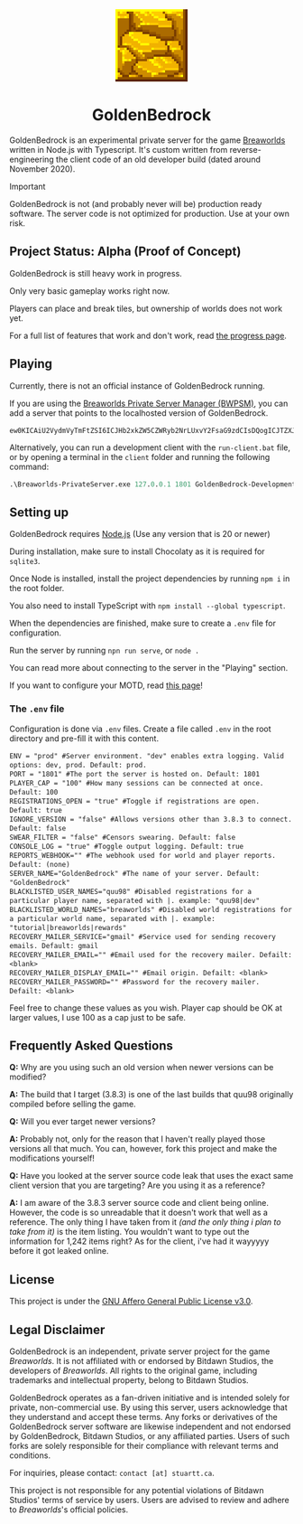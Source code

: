 <div align="center">
<!--<img src="./readme/logotext.png">-->
<img src="./readme/logo.png" width="128" height="128">
<h1>GoldenBedrock</h1>
</div>

<!------->

GoldenBedrock is an experimental private server for the game [Breaworlds](https://breaworldsgame.com) written in Node.js with Typescript. It's custom written from reverse-engineering the client code of an old developer build (dated around November 2020).

> [!IMPORTANT]  
> GoldenBedrock is not (and probably never will be) production ready software. The server code is not optimized for production. Use at your own risk.

## Project Status: Alpha (Proof of Concept)

GoldenBedrock is still heavy work in progress. 

Only very basic gameplay works right now.

Players can place and break tiles, but ownership of worlds does not work yet.

For a full list of features that work and don't work, read [the progress page](./PROGRESS.MD).

## Playing

Currently, there is not an official instance of GoldenBedrock running.

If you are using the [Breaworlds Private Server Manager (BWPSM)](https://github.com/RealMCoded/Breaworlds-PrivateServerManager), you can add a server that points to the localhosted version of GoldenBedrock.

```
ew0KICAiU2VydmVyTmFtZSI6ICJHb2xkZW5CZWRyb2NrLUxvY2FsaG9zdCIsDQogICJTZXJ2ZXJJcCI6ICIxMjcuMC4wLjEiLA0KICAiU2VydmVyUG9ydCI6ICIxODAxIiwNCiAgIlNlcnZlckJpbyI6ICJBIGxvY2FsaG9zdGVkIHZlcnNpb24gb2YgR29sZGVuQmVkcm9jaywgZm9yIGRldmVsb3BtZW50IHVzZS4iLA0KICAiU2VydmVyU29jaWFsTGluayI6ICIiLA0KICAiU2VydmVyU29jaWFsTmFtZSI6ICIiDQp9
```

Alternatively, you can run a development client with the `run-client.bat` file, or by opening a terminal in the `client` folder and running the following command:
```ps
.\Breaworlds-PrivateServer.exe 127.0.0.1 1801 GoldenBedrock-Development
```

## Setting up

GoldenBedrock requires [Node.js](https://nodejs.org/en) (Use any version that is 20 or newer)

During installation, make sure to install Chocolaty as it is required for `sqlite3`.

Once Node is installed, install the project dependencies by running `npm i` in the root folder.

You also need to install TypeScript with `npm install --global typescript`.

When the dependencies are finished, make sure to create a `.env` file for configuration.

Run the server by running `npn run serve`, or `node .`

You can read more about connecting to the server in the "Playing" section.

If you want to configure your MOTD, read [this page](./MOTD-GUIDE.md)!

### The `.env` file

Configuration is done via `.env` files. Create a file called `.env` in the root directory and pre-fill it with this content.

```env
ENV = "prod" #Server environment. "dev" enables extra logging. Valid options: dev, prod. Default: prod.
PORT = "1801" #The port the server is hosted on. Default: 1801
PLAYER_CAP = "100" #How many sessions can be connected at once. Default: 100
REGISTRATIONS_OPEN = "true" #Toggle if registrations are open. Default: true
IGNORE_VERSION = "false" #Allows versions other than 3.8.3 to connect. Default: false
SWEAR_FILTER = "false" #Censors swearing. Default: false
CONSOLE_LOG = "true" #Toggle output logging. Default: true
REPORTS_WEBHOOK="" #The webhook used for world and player reports. Default: (none)
SERVER_NAME="GoldenBedrock" #The name of your server. Default: "GoldenBedrock"
BLACKLISTED_USER_NAMES="quu98" #Disabled registrations for a particular player name, separated with |. example: "quu98|dev"
BLACKLISTED_WORLD_NAMES="breaworlds" #Disabled world registrations for a particular world name, separated with |. example: "tutorial|breaworlds|rewards"
RECOVERY_MAILER_SERVICE="gmail" #Service used for sending recovery emails. Default: gmail
RECOVERY_MAILER_EMAIL="" #Email used for the recovery mailer. Defailt: <blank>
RECOVERY_MAILER_DISPLAY_EMAIL="" #Email origin. Defailt: <blank>
RECOVERY_MAILER_PASSWORD="" #Password for the recovery mailer. Defailt: <blank>
```

Feel free to change these values as you wish. Player cap should be OK at larger values, I use 100 as a cap just to be safe.

## Frequently Asked Questions

**Q:** Why are you using such an old version when newer versions can be modified?

**A:** The build that I target (3.8.3) is one of the last builds that quu98 originally compiled before selling the game. 

**Q:** Will you ever target newer versions?

**A:** Probably not, only for the reason that I haven't really played those versions all that much. You can, however, fork this project and make the modifications yourself!

**Q:** Have you looked at the server source code leak that uses the exact same client version that you are targeting? Are you using it as a reference? 

**A:** I am aware of the 3.8.3 server source code and client being online. However, the code is so unreadable that it doesn't work that well as a reference. The only thing I have taken from it *(and the only thing i plan to take from it)* is the item listing. You wouldn't want to type out the information for 1,242 items right? As for the client, i've had it wayyyyy before it got leaked online.

## License

This project is under the [GNU Affero General Public License v3.0](https://www.gnu.org/licenses/agpl-3.0.en.html).

## Legal Disclaimer

GoldenBedrock is an independent, private server project for the game *Breaworlds*. It is not affiliated with or endorsed by Bitdawn Studios, the developers of *Breaworlds*. All rights to the original game, including trademarks and intellectual property, belong to Bitdawn Studios.  

GoldenBedrock operates as a fan-driven initiative and is intended solely for private, non-commercial use. By using this server, users acknowledge that they understand and accept these terms. Any forks or derivatives of the GoldenBedrock server software are likewise independent and not endorsed by GoldenBedrock, Bitdawn Studios, or any affiliated parties. Users of such forks are solely responsible for their compliance with relevant terms and conditions.  

For inquiries, please contact: `contact [at] stuartt.ca`.  

This project is not responsible for any potential violations of Bitdawn Studios' terms of service by users. Users are advised to review and adhere to *Breaworlds*'s official policies.  